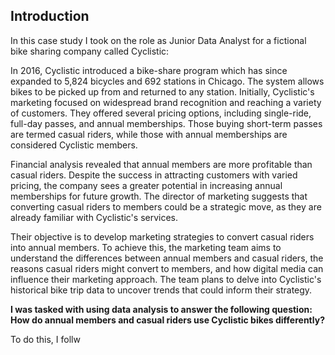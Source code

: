 ## Introduction
In this case study I took on the role as Junior Data Analyst for a fictional bike sharing company called Cyclistic:  

In 2016, Cyclistic introduced a bike-share program which has since expanded to 5,824 bicycles and 692 stations in Chicago. The system allows bikes to be picked up from and returned to any station. Initially, Cyclistic's marketing focused on widespread brand recognition and reaching a variety of customers. They offered several pricing options, including single-ride, full-day passes, and annual memberships. Those buying short-term passes are termed casual riders, while those with annual memberships are considered Cyclistic members.

Financial analysis revealed that annual members are more profitable than casual riders. Despite the success in attracting customers with varied pricing, the company sees a greater potential in increasing annual memberships for future growth. The director of marketing suggests that converting casual riders to members could be a strategic move, as they are already familiar with Cyclistic's services.

Their objective is to develop marketing strategies to convert casual riders into annual members. To achieve this, the marketing team aims to understand the differences between annual members and casual riders, the reasons casual riders might convert to members, and how digital media can influence their marketing approach. The team plans to delve into Cyclistic's historical bike trip data to uncover trends that could inform their strategy.

**I was tasked with using data analysis to answer the following question: How do annual members and casual riders use Cyclistic bikes differently?**

To do this, I follw
